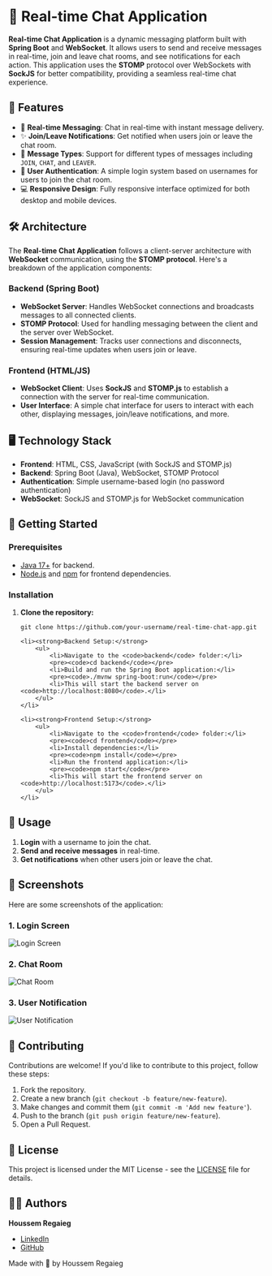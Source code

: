 <h1>🌟 Real-time Chat Application</h1>

<p>
    <strong>Real-time Chat Application</strong> is a dynamic messaging platform built with <strong>Spring Boot</strong> and <strong>WebSocket</strong>.  
    It allows users to send and receive messages in real-time, join and leave chat rooms, and see notifications for each action.  
    This application uses the <strong>STOMP</strong> protocol over WebSockets with <strong>SockJS</strong> for better compatibility, providing a seamless real-time chat experience.
</p>

<h2>🌟 Features</h2>

<ul>
    <li>📱 <strong>Real-time Messaging</strong>: Chat in real-time with instant message delivery.</li>
    <li>✨ <strong>Join/Leave Notifications</strong>: Get notified when users join or leave the chat room.</li>
    <li>💬 <strong>Message Types</strong>: Support for different types of messages including <code>JOIN</code>, <code>CHAT</code>, and <code>LEAVER</code>.</li>
    <li>🔐 <strong>User Authentication</strong>: A simple login system based on usernames for users to join the chat room.</li>
    <li>💻 <strong>Responsive Design</strong>: Fully responsive interface optimized for both desktop and mobile devices.</li>
</ul>

<h2>🛠️ Architecture</h2>
<p>The <strong>Real-time Chat Application</strong> follows a client-server architecture with <strong>WebSocket</strong> communication, using the <strong>STOMP protocol</strong>. Here's a breakdown of the application components:</p>

<h3>Backend (Spring Boot)</h3>
<ul>
    <li><strong>WebSocket Server</strong>: Handles WebSocket connections and broadcasts messages to all connected clients.</li>
    <li><strong>STOMP Protocol</strong>: Used for handling messaging between the client and the server over WebSocket.</li>
    <li><strong>Session Management</strong>: Tracks user connections and disconnects, ensuring real-time updates when users join or leave.</li>
</ul>

<h3>Frontend (HTML/JS)</h3>
<ul>
    <li><strong>WebSocket Client</strong>: Uses <strong>SockJS</strong> and <strong>STOMP.js</strong> to establish a connection with the server for real-time communication.</li>
    <li><strong>User Interface</strong>: A simple chat interface for users to interact with each other, displaying messages, join/leave notifications, and more.</li>
</ul>

<h2>🖥️ Technology Stack</h2>
<ul>
    <li><strong>Frontend</strong>: HTML, CSS, JavaScript (with SockJS and STOMP.js)</li>
    <li><strong>Backend</strong>: Spring Boot (Java), WebSocket, STOMP Protocol</li>
    <li><strong>Authentication</strong>: Simple username-based login (no password authentication)</li>
    <li><strong>WebSocket</strong>: SockJS and STOMP.js for WebSocket communication</li>
</ul>

<h2>🚀 Getting Started</h2>

<h3>Prerequisites</h3>
<ul>
    <li><a href="https://www.oracle.com/java/technologies/javase-jdk17-downloads.html" target="_blank">Java 17+</a> for backend.</li>
    <li><a href="https://nodejs.org/" target="_blank">Node.js</a> and <a href="https://www.npmjs.com/" target="_blank">npm</a> for frontend dependencies.</li>
</ul>

<h3>Installation</h3>
<ol>
    <li><strong>Clone the repository:</strong>
        <pre><code>git clone https://github.com/your-username/real-time-chat-app.git</code></pre>
    </li>

    <li><strong>Backend Setup:</strong>
        <ul>
            <li>Navigate to the <code>backend</code> folder:</li>
            <pre><code>cd backend</code></pre>
            <li>Build and run the Spring Boot application:</li>
            <pre><code>./mvnw spring-boot:run</code></pre>
            <li>This will start the backend server on <code>http://localhost:8080</code>.</li>
        </ul>
    </li>

    <li><strong>Frontend Setup:</strong>
        <ul>
            <li>Navigate to the <code>frontend</code> folder:</li>
            <pre><code>cd frontend</code></pre>
            <li>Install dependencies:</li>
            <pre><code>npm install</code></pre>
            <li>Run the frontend application:</li>
            <pre><code>npm start</code></pre>
            <li>This will start the frontend server on <code>http://localhost:5173</code>.</li>
        </ul>
    </li>
</ol>

<h2>🎯 Usage</h2>
<ol>
    <li><strong>Login</strong> with a username to join the chat.</li>
    <li><strong>Send and receive messages</strong> in real-time.</li>
    <li><strong>Get notifications</strong> when other users join or leave the chat.</li>
</ol>

<h2>📸 Screenshots</h2>
<p>Here are some screenshots of the application:</p>

<div class="screenshot">
    <h3>1. Login Screen</h3>
    <img src="s1.png" alt="Login Screen">
</div>

<div class="screenshot">
    <h3>2. Chat Room</h3>
    <img src="s2.png" alt="Chat Room">
</div>

<div class="screenshot">
    <h3>3. User Notification</h3>
    <img src="s3.png" alt="User Notification">
</div>

<h2>🤝 Contributing</h2>
<p>Contributions are welcome! If you'd like to contribute to this project, follow these steps:</p>
<ol>
    <li>Fork the repository.</li>
    <li>Create a new branch (<code>git checkout -b feature/new-feature</code>).</li>
    <li>Make changes and commit them (<code>git commit -m 'Add new feature'</code>).</li>
    <li>Push to the branch (<code>git push origin feature/new-feature</code>).</li>
    <li>Open a Pull Request.</li>
</ol>

<h2>📄 License</h2>
<p>This project is licensed under the MIT License - see the <a href="LICENSE">LICENSE</a> file for details.</p>

<h2>👨‍💻 Authors</h2>
<p><strong>Houssem Regaieg</strong></p>
<ul>
    <li><a href="https://www.linkedin.com/in/houssem-regaieg-589526258/">LinkedIn</a></li>
    <li><a href="https://github.com/HoussemRg">GitHub</a></li>
</ul>

<div class="footer">
    <p>Made with 💚 by Houssem Regaieg</p>
</div>
